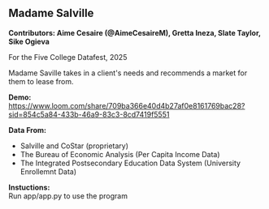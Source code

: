 ## Madame Salville

**Contributors: Aime Cesaire (@AimeCesaireM), Gretta Ineza, Slate Taylor, Sike Ogieva**  

For the Five College Datafest, 2025   

Madame Saville takes in a client's needs and recommends a market for them to lease from.

**Demo:**   
https://www.loom.com/share/709ba366e40d4b27af0e8161769bac28?sid=854c5a84-433b-46a9-83c3-8cd7419f5551

**Data From:**
* Salville and CoStar (proprietary)
* The Bureau of Economic Analysis (Per Capita Income Data)
* The Integrated Postsecondary Education Data System (University Enrollemnt Data)

**Instuctions:**          
Run app/app.py to use the program




    

